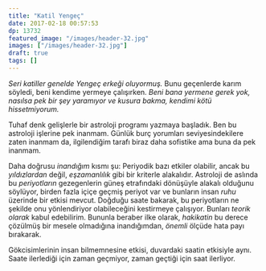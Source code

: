 ```yaml
---
title: "Katil Yengeç"
date: 2017-02-18 00:57:53
dp: 13732
featured_image: "/images/header-32.jpg"
images: ["/images/header-32.jpg"]
draft: true
tags: []
---
```




*Seri katiller genelde Yengeç erkeği oluyormuş.* Bunu geçenlerde karım söyledi,
beni kendime yermeye çalışırken. *Beni bana yermene gerek yok, nasılsa pek bir
şey yaramıyor ve kusura bakma, kendimi kötü hissetmiyorum.*

Tuhaf denk gelişlerle bir astroloji programı yazmaya başladık. Ben bu astroloji
işlerine pek inanmam. Günlük burç yorumları seviyesindekilere zaten inanmam da,
ilgilendiğim tarafı biraz daha sofistike ama buna da pek inanmam. 

Daha doğrusu *inandığım* kısmı şu: Periyodik bazı etkiler olabilir, ancak bu
*yıldızlardan* değil, *eşzamanlılık* gibi bir kriterle alakalıdır. Astroloji de
aslında bu *periyotların* gezegenlerin güneş etrafındaki dönüşüyle alakalı
olduğunu söylüyor, birden fazla içiçe geçmiş periyot var ve bunların insan
*ruhu* üzerinde bir etkisi mevcut. Doğduğu saate bakarak, bu periyotların ne
şekilde onu yönlendiriyor olabileceğini kestirmeye çalışıyor. Bunları *teorik
olarak* kabul edebilirim. Bununla beraber ilke olarak, *hakikatin* bu derece
çözülmüş bir mesele olmadığına inandığımdan, *önemli* ölçüde hata payı
bırakarak. 

Gökcisimlerinin insan bilmemnesine etkisi, duvardaki saatin etkisiyle
aynı. Saate ilerlediği için zaman geçmiyor, zaman geçtiği için saat ilerliyor. 

